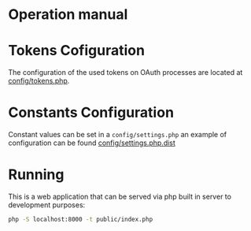Operation manual
=================

# Tokens Cofiguration
The configuration of the used tokens on OAuth processes are located at [config/tokens.php](config/tokens.php).

# Constants Configuration
Constant values can be set in a `config/settings.php` an example of configuration can be found [config/settings.php.dist](config/settings.php.dist)

# Running

This is a web application that can be served via php built in server to development purposes:

```bash
php -S localhost:8000 -t public/index.php
```
